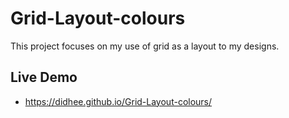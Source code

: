 # Grid-Layout-colours
This project focuses on my use of grid as a layout to my designs.

## Live Demo 
- https://didhee.github.io/Grid-Layout-colours/
